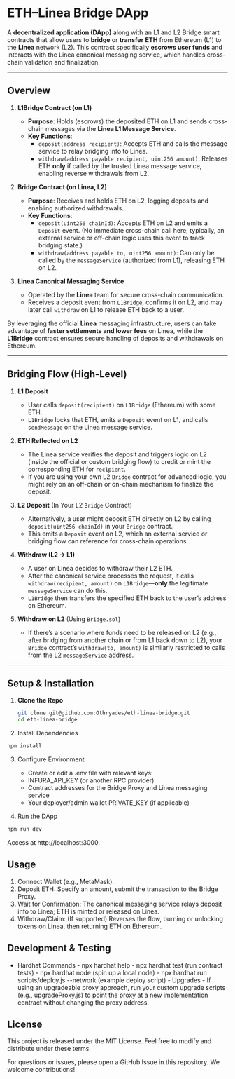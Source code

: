 # ETH–Linea Bridge DApp

A **decentralized application (DApp)** along with an L1 and L2 Bridge smart contracts that allow users to **bridge** or **transfer** **ETH** from Ethereum (L1) to the **Linea** network (L2). This contract specifically **escrows user funds** and interacts with the Linea canonical messaging service, which handles cross-chain validation and finalization.

---

## Overview

1. **L1Bridge Contract (on L1)**  
   - **Purpose**: Holds (escrows) the deposited ETH on L1 and sends cross-chain messages via the **Linea L1 Message Service**.  
   - **Key Functions**:  
     - `deposit(address recipient)`: Accepts ETH and calls the message service to relay bridging info to Linea.  
     - `withdraw(address payable recipient, uint256 amount)`: Releases ETH **only** if called by the trusted Linea message service, enabling reverse withdrawals from L2.  

2. **Bridge Contract (on Linea, L2)**  
   - **Purpose**: Receives and holds ETH on L2, logging deposits and enabling authorized withdrawals.  
   - **Key Functions**:  
      - `deposit(uint256 chainId)`: Accepts ETH on L2 and emits a `Deposit` event. (No immediate cross-chain call here; typically, an external service or off-chain logic uses this event to track bridging state.)  
      - `withdraw(address payable to, uint256 amount)`: Can only be called by the `messageService` (authorized from L1), releasing ETH on L2.  

3. **Linea Canonical Messaging Service**  
   - Operated by the **Linea** team for secure cross-chain communication.  
   - Receives a deposit event from `L1Bridge`, confirms it on L2, and may later call `withdraw` on L1 to release ETH back to a user.

By leveraging the official **Linea** messaging infrastructure, users can take advantage of **faster settlements and lower fees** on Linea, while the **L1Bridge** contract ensures secure handling of deposits and withdrawals on Ethereum.

---

## Bridging Flow (High-Level)

1. **L1 Deposit**  
   - User calls `deposit(recipient)` on `L1Bridge` (Ethereum) with some ETH.  
   - `L1Bridge` locks that ETH, emits a `Deposit` event on L1, and calls `sendMessage` on the Linea message service.  

2. **ETH Reflected on L2**  
   - The Linea service verifies the deposit and triggers logic on L2 (inside the official or custom bridging flow) to credit or mint the corresponding ETH for `recipient`.  
   - If you are using your own L2 `Bridge` contract for advanced logic, you might rely on an off-chain or on-chain mechanism to finalize the deposit.  

3. **L2 Deposit** (In Your L2 `Bridge` Contract)  
   - Alternatively, a user might deposit ETH directly on L2 by calling `deposit(uint256 chainId)` in your `Bridge` contract.  
   - This emits a `Deposit` event on L2, which an external service or bridging flow can reference for cross-chain operations.

4. **Withdraw (L2 -> L1)**  
   - A user on Linea decides to withdraw their L2 ETH.  
   - After the canonical service processes the request, it calls `withdraw(recipient, amount)` on `L1Bridge`—**only** the legitimate `messageService` can do this.  
   - `L1Bridge` then transfers the specified ETH back to the user’s address on Ethereum.  

5. **Withdraw on L2** (Using `Bridge.sol`)  
   - If there’s a scenario where funds need to be released on L2 (e.g., after bridging from another chain or from L1 back down to L2), your `Bridge` contract’s `withdraw(to, amount)` is similarly restricted to calls from the L2 `messageService` address.


---

## Setup & Installation

1. **Clone the Repo**  
   ```bash
   git clone git@github.com:Othryades/eth-linea-bridge.git
   cd eth-linea-bridge

2.	Install Dependencies
   ```bash
   npm install
   ```

3.	Configure Environment
	- Create or edit a .env file with relevant keys:
	- INFURA_API_KEY (or another RPC provider)
	- Contract addresses for the Bridge Proxy and Linea messaging service
	- Your deployer/admin wallet PRIVATE_KEY (if applicable)

4.	Run the DApp
   ```bash
   npm run dev
   ```

   Access at http://localhost:3000.

## Usage

1.	Connect Wallet (e.g., MetaMask).
2.	Deposit ETH: Specify an amount, submit the transaction to the Bridge Proxy.
3.	Wait for Confirmation: The canonical messaging service relays deposit info to Linea; ETH is minted or released on Linea.
4.	Withdraw/Claim: (If supported) Reverses the flow, burning or unlocking tokens on Linea, then returning ETH on Ethereum.

## Development & Testing
	
   - Hardhat Commands
	- npx hardhat help
	- npx hardhat test (run contract tests)
	- npx hardhat node (spin up a local node)
	- npx hardhat run scripts/deploy.js --network <network> (example deploy script)
	- Upgrades
	- If using an upgradeable proxy approach, run your custom upgrade scripts (e.g., upgradeProxy.js) to point the proxy at a new implementation contract without changing the proxy address.

## License

This project is released under the MIT License. Feel free to modify and distribute under these terms.

For questions or issues, please open a GitHub Issue in this repository. We welcome contributions!